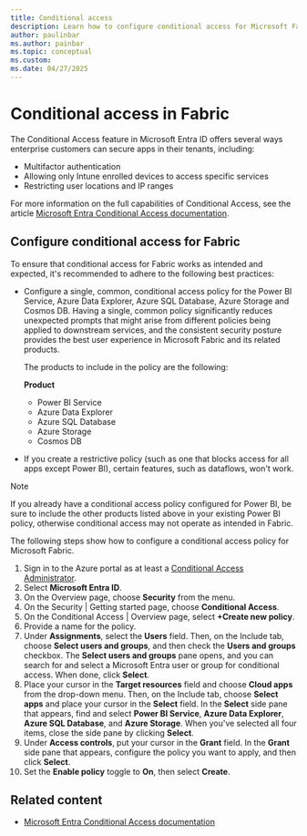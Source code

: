 ```yaml
---
title: Conditional access
description: Learn how to configure conditional access for Microsoft Fabric.
author: paulinbar
ms.author: painbar
ms.topic: conceptual
ms.custom:
ms.date: 04/27/2025
---
```


# Conditional access in Fabric

The Conditional Access feature in Microsoft Entra ID offers several ways enterprise customers can secure apps in their tenants, including:

- Multifactor authentication
- Allowing only Intune enrolled devices to access specific services
- Restricting user locations and IP ranges

For more information on the full capabilities of Conditional Access, see the article [Microsoft Entra Conditional Access documentation](/entra/identity/conditional-access/).

## Configure conditional access for Fabric

To ensure that conditional access for Fabric works as intended and expected, it's recommended to adhere to the following best practices:

* Configure a single, common, conditional access policy for the Power BI Service, Azure Data Explorer, Azure SQL Database, Azure Storage and Cosmos DB. Having a single, common policy significantly reduces unexpected prompts that might arise from different policies being applied to downstream services, and the consistent security posture provides the best user experience in Microsoft Fabric and its related products.

    The products to include in the policy are the following:

    **Product**
    * Power BI Service
    * Azure Data Explorer
    * Azure SQL Database
    * Azure Storage
    * Cosmos DB

* If you create a restrictive policy (such as one that blocks access for all apps except Power BI), certain features, such as dataflows, won't work.

> [!NOTE]
> If you already have a conditional access policy configured for Power BI, be sure to include the other products listed above in your existing Power BI policy, otherwise conditional access may not operate as intended in Fabric.

The following steps show how to configure a conditional access policy for Microsoft Fabric.

1. Sign in to the Azure portal as at least a [Conditional Access Administrator](/entra/identity/role-based-access-control/permissions-reference#conditional-access-administrator).
1. Select **Microsoft Entra ID**.
1. On the Overview page, choose **Security** from the menu.
1. On the Security | Getting started page, choose **Conditional Access**.
1. On the Conditional Access | Overview page, select **+Create new policy**.
1. Provide a name for the policy.
1. Under **Assignments**, select the **Users** field. Then, on the Include tab, choose **Select users and groups**, and then check the **Users and groups** checkbox. The **Select users and groups** pane opens, and you can search for and select a Microsoft Entra user or group for conditional access. When done, click **Select**.
1. Place your cursor in the **Target resources** field and choose **Cloud apps** from the drop-down menu. Then, on the Include tab, choose **Select apps** and place your cursor in the **Select** field. In the **Select** side pane that appears, find and select **Power BI Service**, **Azure Data Explorer**, **Azure SQL Database**, and **Azure Storage**. When you've selected all four items, close the side pane by clicking **Select**.
1. Under **Access controls**, put your cursor in the **Grant** field. In the **Grant** side pane that appears, configure the policy you want to apply, and then click **Select**.
1. Set the **Enable policy** toggle to **On**, then select **Create**.

## Related content

* [Microsoft Entra Conditional Access documentation](/entra/identity/conditional-access/)
